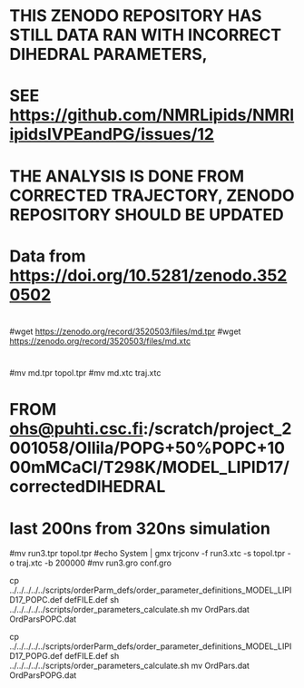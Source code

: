 # THIS ZENODO REPOSITORY HAS STILL DATA RAN WITH INCORRECT DIHEDRAL PARAMETERS,
# SEE https://github.com/NMRLipids/NMRlipidsIVPEandPG/issues/12
# THE ANALYSIS IS DONE FROM CORRECTED TRAJECTORY, ZENODO REPOSITORY SHOULD BE UPDATED
# 
# Data from  https://doi.org/10.5281/zenodo.3520502
#
#wget https://zenodo.org/record/3520503/files/md.tpr
#wget https://zenodo.org/record/3520503/files/md.xtc
#
#mv md.tpr topol.tpr
#mv md.xtc traj.xtc

# FROM ohs@puhti.csc.fi:/scratch/project_2001058/Ollila/POPG+50%POPC+1000mMCaCl/T298K/MODEL_LIPID17/correctedDIHEDRAL
# last 200ns from 320ns simulation
#mv run3.tpr topol.tpr
#echo System | gmx trjconv -f run3.xtc -s topol.tpr -o traj.xtc -b 200000
#mv run3.gro conf.gro

cp  ../../../../../scripts/orderParm_defs/order_parameter_definitions_MODEL_LIPID17_POPC.def defFILE.def
sh ../../../../../scripts/order_parameters_calculate.sh
mv OrdPars.dat OrdParsPOPC.dat

cp  ../../../../../scripts/orderParm_defs/order_parameter_definitions_MODEL_LIPID17_POPG.def defFILE.def
sh ../../../../../scripts/order_parameters_calculate.sh
mv OrdPars.dat OrdParsPOPG.dat
